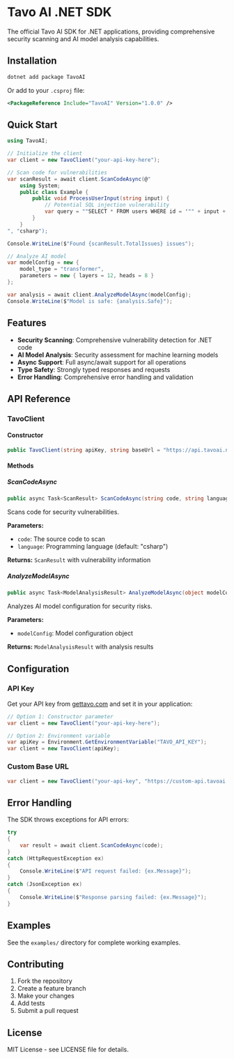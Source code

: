 # Tavo AI .NET SDK

The official Tavo AI SDK for .NET applications, providing comprehensive security scanning and AI model analysis capabilities.

## Installation

```bash
dotnet add package TavoAI
```

Or add to your `.csproj` file:

```xml
<PackageReference Include="TavoAI" Version="1.0.0" />
```

## Quick Start

```csharp
using TavoAI;

// Initialize the client
var client = new TavoClient("your-api-key-here");

// Scan code for vulnerabilities
var scanResult = await client.ScanCodeAsync(@"
    using System;
    public class Example {
        public void ProcessUserInput(string input) {
            // Potential SQL injection vulnerability
            var query = ""SELECT * FROM users WHERE id = '"" + input + ""'"";
        }
    }
", "csharp");

Console.WriteLine($"Found {scanResult.TotalIssues} issues");

// Analyze AI model
var modelConfig = new {
    model_type = "transformer",
    parameters = new { layers = 12, heads = 8 }
};

var analysis = await client.AnalyzeModelAsync(modelConfig);
Console.WriteLine($"Model is safe: {analysis.Safe}");
```

## Features

- **Security Scanning**: Comprehensive vulnerability detection for .NET code
- **AI Model Analysis**: Security assessment for machine learning models
- **Async Support**: Full async/await support for all operations
- **Type Safety**: Strongly typed responses and requests
- **Error Handling**: Comprehensive error handling and validation

## API Reference

### TavoClient

#### Constructor

```csharp
public TavoClient(string apiKey, string baseUrl = "https://api.tavoai.net")
```

#### Methods

##### ScanCodeAsync

```csharp
public async Task<ScanResult> ScanCodeAsync(string code, string language = "csharp")
```

Scans code for security vulnerabilities.

**Parameters:**

- `code`: The source code to scan
- `language`: Programming language (default: "csharp")

**Returns:** `ScanResult` with vulnerability information

##### AnalyzeModelAsync

```csharp
public async Task<ModelAnalysisResult> AnalyzeModelAsync(object modelConfig)
```

Analyzes AI model configuration for security risks.

**Parameters:**

- `modelConfig`: Model configuration object

**Returns:** `ModelAnalysisResult` with analysis results

## Configuration

### API Key

Get your API key from [gettavo.com](https://gettavo.com) and set it in your application:

```csharp
// Option 1: Constructor parameter
var client = new TavoClient("your-api-key-here");

// Option 2: Environment variable
var apiKey = Environment.GetEnvironmentVariable("TAVO_API_KEY");
var client = new TavoClient(apiKey);
```

### Custom Base URL

```csharp
var client = new TavoClient("your-api-key", "https://custom-api.tavoai.net");
```

## Error Handling

The SDK throws exceptions for API errors:

```csharp
try
{
    var result = await client.ScanCodeAsync(code);
}
catch (HttpRequestException ex)
{
    Console.WriteLine($"API request failed: {ex.Message}");
}
catch (JsonException ex)
{
    Console.WriteLine($"Response parsing failed: {ex.Message}");
}
```

## Examples

See the `examples/` directory for complete working examples.

## Contributing

1. Fork the repository
2. Create a feature branch
3. Make your changes
4. Add tests
5. Submit a pull request

## License

MIT License - see LICENSE file for details.
